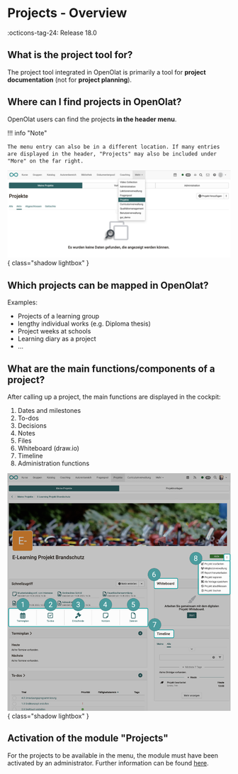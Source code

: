 # Projects - Overview

:octicons-tag-24: Release 18.0

## What is the project tool for?

The project tool integrated in OpenOlat is primarily a tool for **project documentation** (not for **project planning**).


## Where can I find projects in OpenOlat?

OpenOlat users can find the projects **in the header menu**. 

!!! info "Note"

    The menu entry can also be in a different location. If many entries are displayed in the header, "Projects" may also be included under "More" on the far right.

![projekte_hauptmenue_v1_de.png](assets/projekte_hauptmenue_v1_de.png){ class="shadow lightbox" }

## Which projects can be mapped in OpenOlat?

Examples:

* Projects of a learning group
* lengthy individual works (e.g. Diploma thesis)
* Project weeks at schools
* Learning diary as a project
* …

## What are the main functions/components of a project?

After calling up a project, the main functions are displayed in the cockpit:

1. Dates and milestones
2. To-dos
3. Decisions
4. Notes
6. Files
5. Whiteboard (draw.io)
7. Timeline
8. Administration functions

![projekte_overview_v1_de.png](assets/projekte_overview_v1_de.png){ class="shadow lightbox" }

## Activation of the module "Projects"

For the projects to be available in the menu, the module must have been activated by an administrator. Further information can be found [here](../../manual_admin/administration/Modules_Projects.md).